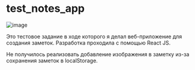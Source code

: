 # test_notes_app
![image](https://github.com/dv0ch/test_notes_app/assets/148214686/c635b6ba-ac0f-4e04-8805-3630add31cf1)


Это тестовое задание в ходе которого я делал веб-приложение для создания заметок.
Разработка проходила с помощью React JS.

Не получилось реализовать добавление изображения в заметку из-за сохранения заметок в localStorage.

